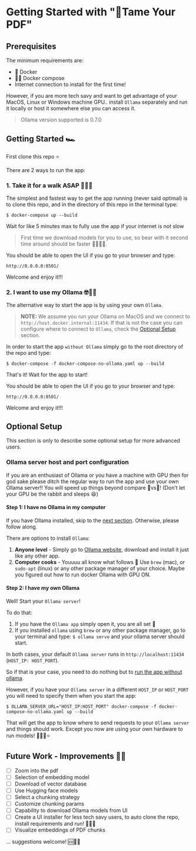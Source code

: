 # Getting Started with "🦮Tame Your PDF"

## Prerequisites

The minimum requirements are:

- 🐳 Docker
- 🐳📝 Docker compose
- Internet connection to install for the first time!

However, if you are more tech savy and want to get advantage of your MacOS, Linux or Windows machine GPU.. install `Ollama` separately and run it locally or host it somewhere else you can access it.

> Ollama version supported is 0.7.0

## Getting Started 🏎️

First clone this repo ⭐️

There are 2 ways to run the app:

### 1. Take it for a walk ASAP 🦮💨💨

The simplest and fastest way to get the app running (never said optimal) is to clone this repo, and in the directory of this repo in the terminal type:

`$ docker-compose up --build`

Wait for like 5 minutes max to fully use the app if your internet is not slow

> First time we download models for you to use, so bear with it second time around should be faster 🙇🏻🙇🏻.

You should be able to open the UI if you go to your browser and type:

`http://0.0.0.0:8501/`

Welcome and enjoy it!!!

### 2. I want to use my Ollama 🤓🦙🪮

The alternative way to start the app is by using your own `Ollama`.

> **NOTE:** We assume you run your Ollama on MacOS and we connect to `http://host.docker.internal:11434`. If that is not the case you can configure where to connect to `Ollama`, check the [Optional Setup](#optional-setup) section.

In order to start the app `without Ollama` simply go to the root directory of the repo and type:

`$ docker-compose -f docker-compose-no-ollama.yaml up --build`

That's it! Wait for the app to start!

You should be able to open the UI if you go to your browser and type:

`http://0.0.0.0:8501/`

Welcome and enjoy it!!!

## Optional Setup

This section is only to describe some optional setup for more advanced users.

### Ollama server host and port configuration

If you are an enthusiast of Ollama or you have a machine with GPU then for god sake please ditch the regular way to run the app and use your own Ollama server!! You will speed up things beyond compare 🐢vs🐇! (Don't let your GPU be the rabbit and sleeps 😆)

#### Step 1: I have no Ollama in my computer

If you have Ollama installed, skip to the [next section](#step-2-i-have-my-own-ollama). Otherwise, please follow along.

There are options to install `Ollama`:

1. **Anyone level** - Simply go to [Ollama website](https://ollama.com/), download and install it just like any other app.
2. **Computer cooks** - Youuuu all know what follows 🍻 Use `brew` (mac), or `sudo-apt` (linux) or any other package manager of your choice. Maybe you figured out how to run docker Ollama with GPU ON.

#### Step 2: I have my own Ollama

Well! Start your `Ollama server`!

To do that:

1. If you have the `Ollama app` simply open it, you are all set 🙌
2. If you installed `ollama` using `brew` or any other package manager, go to your terminal and type: `$ ollama serve` and your ollama server should start.

In both cases, your default `Ollama server` runs in `http://localhost:11434` (`HOST_IP: HOST_PORT`).

So if that is your case, you need to do nothing but to [run the app without ollama](#2-i-want-to-use-my-ollama-).

However, if you have your `Ollama server` in a different `HOST_IP` or `HOST_PORT` you will need to specify them when you start the app:

`$ OLLAMA_SERVER_URL="HOST_IP:HOST_PORT" docker-compose -f docker-compose-no-ollama.yaml up --build`

That will get the app to know where to send requests to your `Ollama server` and things should work. Except you now are using your own hardware to run models! 📲🐳🦙⭐️

## Future Work - Improvements 🔬📝

- [ ] Zoom into the pdf
- [ ] Selection of embedding model
- [ ] Download of vector database
- [ ] Use Hugging face models
- [ ] Select a chunking strategy
- [ ] Customize chunking params
- [ ] Capability to download Ollama models from UI
- [ ] Create a UI installer for less tech savy users, to auto clone the repo, install requirements and run! 🙏🙏🙏
- [ ] Visualize embeddings of PDF chunks

... suggestions welcome! 🆘📝🙏
